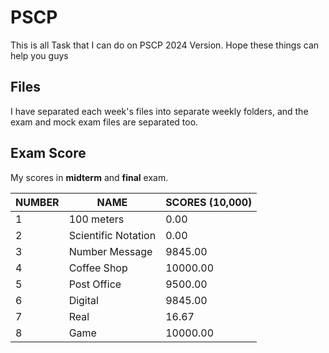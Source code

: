 # PSCP

This is all Task that I can do on PSCP 2024 Version. Hope these things can help you guys



## Files

I have separated each week's files into separate weekly folders, and the exam and mock exam files are separated too.


## Exam Score

My scores in **midterm** and **final** exam.

|NUMBER          |NAME                           |SCORES (10,000)              |
|----------------|-------------------------------|-----------------------------|
|1               |100 meters                     |0.00                         |
|2               |Scientific Notation            |0.00                         |
|3               |Number Message                 |9845.00                      |
|4               |Coffee Shop                    |10000.00                     |
|5               |Post Office                    |9500.00                      |
|6               |Digital                        |9845.00                      |
|7               |Real                           |16.67                        |
|8               |Game                           |10000.00                     |
